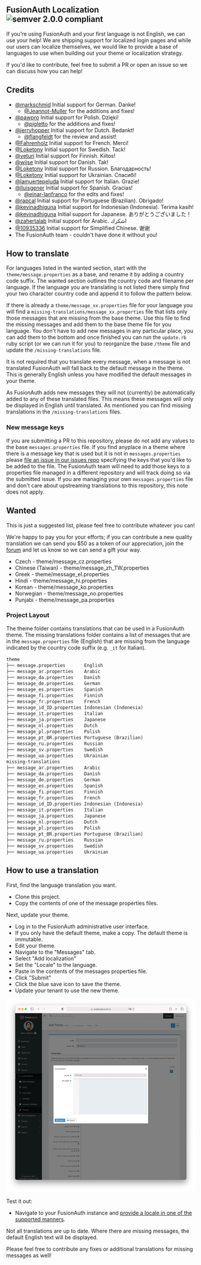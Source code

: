 ## FusionAuth Localization ![semver 2.0.0 compliant](http://img.shields.io/badge/semver-2.0.0-brightgreen.svg?style=flat-square)

If you're using FusionAuth and your first language is not English, we can use your help! We are shipping support for localized login pages and while our users can localize themselves, we would like to provide a base of languages to use when building out your theme or localization strategy.

If you'd like to contribute, feel free to submit a PR or open an issue so we can discuss how you can help!

## Credits
- [@markschmid](https://github.com/markschmid) Initial support for German. Danke!
  - [@Jeannot-Muller](https://github.com/Jeannot-Muller) for the additions and fixes!
- [@pawpro](https://github.com/pawpro) Initial support for Polish. Dzięki!
  - [@pigletto](https://github.com/pigletto) for the additions and fixes!
- [@jerryhopper](https://github.com/jerryhopper) Initial support for Dutch. Bedankt!
  - [@flangfeldt](https://github.com/flangfeldt) for the review and assist!
- [@Fahrenholz](https://github.com/Fahrenholz) Initial support for French. Merci!
- [@Loketony](https://github.com/Loketony) Initial support for Swedish. Tack!
- [@veturi](https://github.com/veturi) Initial support for Finnish. Kiitos!
- [@wijse](https://github.com/wijse) Initial support for Danish. Tak!
- [@Loketony](https://github.com/Loketony) Initial support for Russion. Благодарность!
- [@Loketony](https://github.com/Loketony) Initial support for Ukrainian. Спасибі!
- [@lamuertepeluda](https://github.com/lamuertepeluda) Initial support for Italian. Grazie!
- [@lluisgener](https://github.com/lluisgener) Initial support for Spanish. Gracias!
  - [@einar-lanfranco](https://github.com/einar-lanfranco) for the edits and fixes!
- [@rapcal](https://github.com/rapcal) Initial support for Portuguese (Brazilian). Obrigado!
- [@kevinadhiguna](https://github.com/kevinadhiguna) Initial support for Indonesian (Indonesia). Terima kasih!
- [@kevinadhiguna](https://github.com/kevinadhiguna) Initial support for Japanese. ありがとうございました！
- [@zahertalab](https://github.com/zahertalab) Initial support for Arabic. اشكرك
- [@10935336](https://github.com/10935336) Initial support for Simplified Chinese. 谢谢
- The FusionAuth team - couldn't have done it without you!

## How to translate

For languages listed in the wanted section, start with the `theme/message.properties` as a base, and rename it by adding a country code suffix. The wanted section outlines the country code and filename per language. If the language you are translating is not listed there simply find your two character country code and append it to follow the pattern below.

If there is already a `theme/message_xx.properties` file for your language you will find a `missing-translations/message_xx.properties` file that lists only those messages that are missing from the base theme. Use this file to find the missing messages and add them to the base theme file for you language. You don't have to add new messages in any particular place, you can add them to the bottom and once finished you can run the `update.rb` ruby script (or we can run it for you) to reorganize the base `/theme` file and update the `/missing-translations` file.

It is not required that you translate every message, when a message is not translated FusionAuth will fall back to the default message in the theme. This is generally English unless you have modified the default messages in your theme.

As FusionAuth adds new messages they will not (currently) be automatically added to any of these translated files. This means these messages will only be displayed in English until translated. As mentioned you can find missing translations in the `/missing-translations` files.

### New message keys

If you are submitting a PR to this repository, please do not add any values to the base `messages.properties` file. If you find anyplace in a theme where there is a message key that is used but it is not in `messages.properties` please [file an issue in our issues repo](https://github.com/fusionauth/fusionauth-issues/issues) specifying the keys that you'd like to be added to the file. The FusionAuth team will need to add those keys to a properties file managed in a different repository and will track doing so via the submitted issue. If you are managing your own `messages.properties` file and don't care about upstreaming translations to this repository, this note does not apply.

## Wanted

This is just a suggested list, please feel free to contribute whatever you can!

We're happy to pay you for your efforts; if you can contribute a new quality translation we can send you $50 as a token of our appreciation, join the [forum](https://fusionauth.io/community/forum/) and let us know so we can send a gift your way.

- Czech - theme/message_cz.properties
- Chinese (Taiwan) - theme/message_zh_TW.properties
- Greek - theme/message_el.properties
- Hindi - theme/message_hi.properties
- Korean - theme/message_ko.properties
- Norwegian - theme/message_no.properties
- Punjabi - theme/message_pa.properties

### Project Layout

The theme folder contains translations that can be used in a FusionAuth theme. The missing translations folder contains a list of messages that are in the `message.properties` file (English) that are missing from the language indicated by the country code suffix (e.g. `_it` for Italian).

```
theme
├── message.properties       English
├── message_ar.properties    Arabic
├── message_da.properties    Danish
├── message_de.properties    German
├── message_es.properties    Spanish
├── message_fi.properties    Finnish
├── message_fr.properties    French
├── message_id_ID.properties Indonesian (Indonesia)
├── message_it.properties    Italian
├── message_ja.properties    Japanese
├── message_nl.properties    Dutch
├── message_pl.properties    Polish
├── message_pt_BR.properties Portuguese (Brazilian)
├── message_ru.properties    Russian
├── message_sv.properties    Swedish
├── message_ua.properties    Ukrainian
missing-translations
├── message_ar.properties    Arabic
├── message_da.properties    Danish
├── message_de.properties    German
├── message_es.properties    Spanish
├── message_fi.properties    Finnish
├── message_fr.properties    French
├── message_id_ID.properties Indonesian (Indonesia)
├── message_it.properties    Italian
├── message_ja.properties    Japanese
├── message_nl.properties    Dutch
├── message_pl.properties    Polish
├── message_pt_BR.properties Portuguese (Brazilian)
├── message_ru.properties    Russian
├── message_sv.properties    Swedish
├── message_ua.properties    Ukrainian
```

## How to use a translation

First, find the language translation you want.

* Clone this project. 
* Copy the contents of one of the message properties files.

Next, update your theme.

* Log in to the FusionAuth administrative user interface.
* If you only have the default theme, make a copy. The default theme is immutable.
* Edit your theme. 
* Navigate to the "Messages" tab.
* Select "Add localization"
* Set the "Locale" to the language.
* Paste in the contents of the messages properties file.
* Click "Submit"
* Click the blue save icon to save the theme.
* Update your tenant to use the new theme.

![Editing a theme to add localization](/images/theme-editing.png)

Test it out:

* Navigate to your FusionAuth instance and [provide a locale in one of the supported manners](https://fusionauth.io/docs/v1/tech/core-concepts/localization-and-internationalization/#hosted-login-pages).

Not all translations are up to date. Where there are missing messages, the default English text will be displayed.

Please feel free to contribute any fixes or additional translations for missing messages as well!

